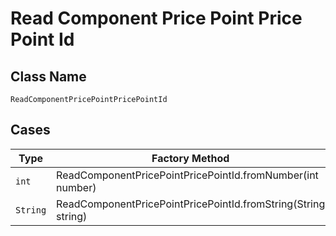 
# Read Component Price Point Price Point Id

## Class Name

`ReadComponentPricePointPricePointId`

## Cases

| Type | Factory Method |
|  --- | --- |
| `int` | ReadComponentPricePointPricePointId.fromNumber(int number) |
| `String` | ReadComponentPricePointPricePointId.fromString(String string) |

